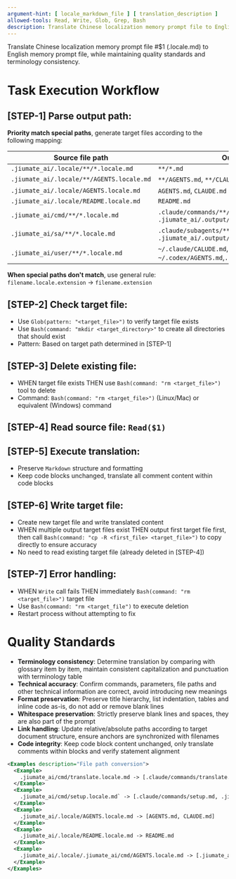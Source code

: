 ```yaml
---
argument-hint: [ locale_markdown_file ] [ translation_description ]
allowed-tools: Read, Write, Glob, Grep, Bash
description: Translate Chinese localization memory prompt file to English memory prompt file, maintaining consistent terminology and quality standards
---
```


Translate Chinese localization memory prompt file #$1 (.locale.md) to English memory prompt file, while maintaining quality standards and terminology consistency.

# Task Execution Workflow
## [STEP-1] **Parse output path**:
**Priority match special paths**, generate target files according to the following mapping:

| Source file path                                          | Output file path                                                                      |
|-----------------------------------------------------------|---------------------------------------------------------------------------------------|
| `.jiumate_ai/.locale/**/*.locale.md`                      | `**/*.md`                                                                             |
| `.jiumate_ai/.locale/**/AGENTS.locale.md`                 | `**/AGENTS.md`, `**/CLAUDE.md`                                                        |
| `.jiumate_ai/.locale/AGENTS.locale.md`                   | `AGENTS.md`, `CLAUDE.md`                                                              |
| `.jiumate_ai/.locale/README.locale.md`                   | `README.md`                                                                           |
| `.jiumate_ai/cmd/**/*.locale.md`                          | `.claude/commands/**/*.md`, `.jiumate_ai/.output/.claude/commands/**/*.md`           |
| `.jiumate_ai/sa/**/*.locale.md`                           | `.claude/subagents/**/*.md`, `.jiumate_ai/.output/.claude/subagents/**/*.md`         |
| `.jiumate_ai/user/**/*.locale.md`                         | `~/.claude/CALUDE.md`, `~/.codex/AGENTS.md`,`.jiumate_ai/.output/GLOBAL/**.md`         |

**When special paths don't match**, use general rule: `filename.locale.extension` -> `filename.extension`

## [STEP-2] **Check target file**:
- Use `Glob(pattern: "<target_file>")` to verify target file exists
- Use `Bash(command: "mkdir <target_directory>"` to create all directories that should exist
- Pattern: Based on target path determined in [STEP-1]

## [STEP-3] **Delete existing file**:
- WHEN target file exists THEN use `Bash(command: "rm <target_file>")` tool to delete
- Command: `Bash(command: "rm <target_file>")` (Linux/Mac) or equivalent (Windows) command

## [STEP-4] **Read source file**: `Read($1)`

## [STEP-5] **Execute translation**:
- Preserve `Markdown` structure and formatting
- Keep code blocks unchanged, translate all comment content within code blocks

## [STEP-6] **Write target file**:
- Create new target file and write translated content
- WHEN multiple output target files exist THEN output first target file first, then call `Bash(command: "cp -R <first_file> <target_file>")` to copy directly to ensure accuracy
- No need to read existing target file (already deleted in [STEP-4])

## [STEP-7] **Error handling**:
- WHEN `Write` call fails THEN immediately `Bash(command: "rm <target_file>")` target file
- Use `Bash(command: "rm <target_file")` to execute deletion
- Restart process without attempting to fix




# Quality Standards
- **Terminology consistency**: Determine translation by comparing with glossary item by item, maintain consistent capitalization and punctuation with terminology table
- **Technical accuracy**: Confirm commands, parameters, file paths and other technical information are correct, avoid introducing new meanings
- **Format preservation**: Preserve title hierarchy, list indentation, tables and inline code as-is, do not add or remove blank lines
- **Whitespace preservation**: Strictly preserve blank lines and spaces, they are also part of the prompt
- **Link handling**: Update relative/absolute paths according to target document structure, ensure anchors are synchronized with filenames
- **Code integrity**: Keep code block content unchanged, only translate comments within blocks and verify statement alignment

```xml
<Examples description="File path conversion">
  <Example>
    .jiumate_ai/cmd/translate.locale.md -> [.claude/commands/translate.md, .jiumate_ai/.output/.claude/commands/translate.md]
  </Example>
  <Example>
    .jiumate_ai/cmd/setup.locale.md` -> [.claude/commands/setup.md, .jiumate_ai/.output/.claude/commands/setup.md]
  </Example>
  <Example>
    .jiumate_ai/.locale/AGENTS.locale.md -> [AGENTS.md, CLAUDE.md]
  </Example>
  <Example>
    .jiumate_ai/.locale/README.locale.md -> README.md
  </Example>
  <Example>
    .jiumate_ai/.locale/.jiumate_ai/cmd/AGENTS.locale.md -> [.jiumate_ai/cmd/AGENTS.md, .jiumate_ai/cmd/CLAUDE.md]
  </Example>
</Examples>
```